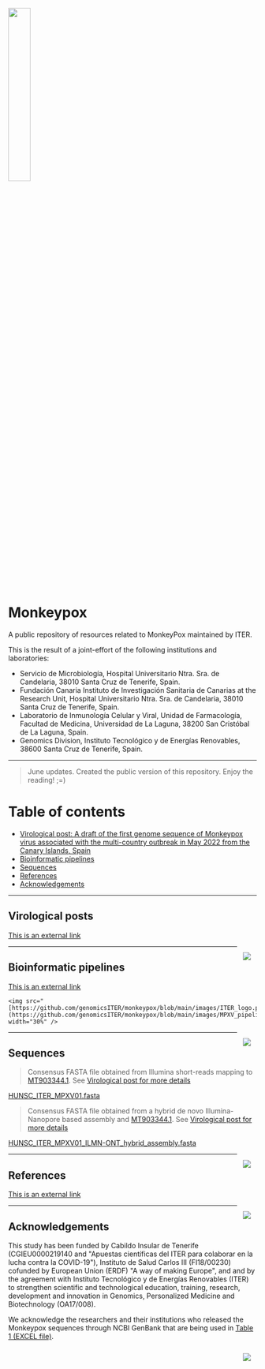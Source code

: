 <!-- ------------------ HEADER ------------------ -->
<!-- Developed and maintained by Genomics Division
<!-- of the Institute of Technology an Renewable Energy (ITER)
<!-- Tenerife, Canary Islands, SPAIN
<!-- See the "Contact us" section to collaborate with us to growth
<!-- this repository. ;=)

<!-- ------------------ SECTION ------------------ -->
<p align="left">
  <a href="https://www.iter.es" title="Instituto Tecnológico y de Energ&iacute;as Renovables (ITER) / Institute of Technology and Renewable Energy (ITER)">
    <img src="https://github.com/genomicsITER/monkeypox/blob/main/images/ITER_logo.png" width="30%" /> 
    
  </a>
</p>

# Monkeypox
A public repository of resources related to MonkeyPox maintained by ITER.

This is the result of a joint-effort of the following institutions and laboratories:
<ul>
 <li>Servicio de Microbiología, Hospital Universitario Ntra. Sra. de Candelaria, 38010 Santa Cruz de Tenerife, Spain.</li>
 <li>Fundación Canaria Instituto de Investigación Sanitaria de Canarias at the Research Unit, Hospital Universitario Ntra. Sra. de Candelaria, 38010 Santa Cruz de Tenerife, Spain.</li>
 <li>Laboratorio de Inmunología Celular y Viral, Unidad de Farmacología, Facultad de Medicina, Universidad de La Laguna, 38200 San Cristóbal de La Laguna, Spain.</li>
 <li>Genomics Division, Instituto Tecnológico y de Energías Renovables, 38600 Santa Cruz de Tenerife, Spain.</li>
</ul>

<hr>
<!-- ------------------ SECTION ------------------ -->

> June updates. Created the public version of this repository. Enjoy the reading! ;=)

# Table of contents #
<ul>
  <li><a href="#Virological">Virological post: A draft of the first genome sequence of Monkeypox virus associated with the multi-country outbreak in May 2022 from the Canary Islands, Spain</a></li>
  <li><a href="#ilink2">Bioinformatic pipelines</a></li>
  <li><a href="#ilink3">Sequences</a></li>
  <li><a href="#ilink4">References</a></li>
  <li><a href="#ilink5">Acknowledgements</a></li>
  </ul>

<hr>
<!-- ------------------ SECTION 1 ------------------ -->

<a name="ilink1"></a>
## Virological posts ##

[This is an external link](https://github.com/genomicsITER/monkeypox)

<p align="right">
  <a href="#Monkeypox" title="Up">
    <img src="https://github.com/genomicsITER/monkeypox/blob/main/images/home-icon.png" style="float: right; margin: 10px; padding: 2px;" />
  </a>
</p>

<hr>
<!-- ------------------ SECTION 2 ------------------ -->

<a name="ilink2"></a>
## Bioinformatic pipelines ##

[This is an external link](https://github.com/genomicsITER/monkeypox)

    <img src="[https://github.com/genomicsITER/monkeypox/blob/main/images/ITER_logo.png](https://github.com/genomicsITER/monkeypox/blob/main/images/MPXV_pipeline_v1.png)" width="30%" /> 


<p align="right">
  <a href="#Monkeypox" title="Up">
    <img src="https://github.com/genomicsITER/monkeypox/blob/main/images/home-icon.png" style="float: right; margin: 10px; padding: 2px;" />
  </a>
</p>


<hr>
<!-- ------------------ SECTION 3 ------------------ -->

<a name="ilink3"></a>
## Sequences ##

> Consensus FASTA file obtained from Illumina short-reads mapping to [MT903344.1](https://www.ncbi.nlm.nih.gov/nuccore/MT903344.1). See [Virological post for more details](https://virological.org/)

[HUNSC_ITER_MPXV01.fasta](https://github.com/genomicsITER/monkeypox/blob/main/sequences/HUNSC_ITER_MPXV01.fasta)

> Consensus FASTA file obtained from a hybrid de novo Illumina-Nanopore based assembly and [MT903344.1](https://www.ncbi.nlm.nih.gov/nuccore/MT903344.1). See [Virological post for more details](https://virological.org/)

[HUNSC_ITER_MPXV01_ILMN-ONT_hybrid_assembly.fasta](https://github.com/genomicsITER/monkeypox/blob/main/sequences/HUNSC_ITER_MPXV01_ILMN-ONT_hybrid_assembly.fasta)



<p align="right">
  <a href="#Monkeypox" title="Up">
    <img src="https://github.com/genomicsITER/monkeypox/blob/main/images/home-icon.png" style="float: right; margin: 10px; padding: 2px;" />
  </a>
</p>

<hr>
<!-- ------------------ SECTION 4 ------------------ -->

<a name="ilink4"></a>
## References ##

[This is an external link](https://github.com/genomicsITER/monkeypox)

<p align="right">
  <a href="#Monkeypox" title="Up">
    <img src="https://github.com/genomicsITER/monkeypox/blob/main/images/home-icon.png" style="float: right; margin: 10px; padding: 2px;" />
  </a>
</p>

<hr>
<!-- ------------------ SECTION 5 ------------------ -->

<a name="ilink5"></a>
## Acknowledgements ##

This study has been funded by Cabildo Insular de Tenerife (CGIEU0000219140 and "Apuestas científicas del ITER para colaborar en la lucha contra la COVID-19"), Instituto de Salud Carlos III (FI18/00230) cofunded by European Union (ERDF) "A way of making Europe", and and by the agreement with Instituto Tecnológico y de Energías Renovables (ITER) to strengthen scientific and technological education, training, research, development and innovation in Genomics, Personalized Medicine and Biotechnology (OA17/008).

We acknowledge the researchers and their institutions who released the Monkeypox sequences through NCBI GenBank that are being used in 
[Table 1 (EXCEL file)](https://github.com/genomicsITER/monkeypox/blob/main/tables/table1.xlsx).



<p align="right">
  <a href="#Monkeypox" title="Up">
    <img src="https://github.com/genomicsITER/monkeypox/blob/main/images/home-icon.png" style="float: right; margin: 10px; padding: 2px;" />
  </a>
</p>
